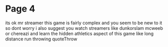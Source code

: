 # Page 4

its ok mr streamer this game is fairly complex and you seem to be new to it so dont worry i also suggest you watch streamers like dunkorslam mcweeb or chereazi and learn the hidden athletics aspect of this game like long distance run throwing quoteThrow

